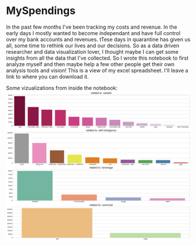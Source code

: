 # MySpendings
In the past few months I've been tracking my costs and revenue. In the early days I mostly wanted to become independant and have full control over my bank accounts and revenues. tTese days in quarantine has given us all, some time to rethink our lives and our decisions. 
So as a data driven researcher and data visualization lover, I thought maybe I can get some insights from all the data that I've collected. So I wrote this notebook to first analyze myself and then maybe help a few other people get their own analysis tools and vision!
This is a view of my excel spreadsheet. I'll leave a link to where you can download it.

Some vizualizations from inside the notebook:
![alt text](https://github.com/mitramir55/MySpendings/blob/master/categories.png?raw=true)
